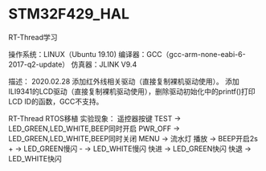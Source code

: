 # STM32F429_HAL
RT-Thread学习

操作系统：LINUX（Ubuntu 19.10)
编译器：GCC（gcc-arm-none-eabi-6-2017-q2-update）
仿真器：JLINK V9.4

描述：
	2020.02.28	添加红外线相关驱动（直接复制裸机驱动使用）。
				添加ILI9341的LCD驱动（直接复制裸机驱动使用），删除驱动初始化中的printf()打印LCD ID的函数，GCC不支持。

RT-Thread RTOS移植
实验现象：
	遥控器按键
	TEST ->	LED_GREEN,LED_WHITE,BEEP同时开启
	PWR_OFF	->	LED_GREEN,LED_WHITE,BEEP同时关闭
	MENU	->	流水灯
	播放	->	BEEP开启2s
	+		->	LED_GREEN慢闪
	-		->	LED_WHITE慢闪
	快进	->	LED_GREEN快闪
	快退	->	LED_WHITE快闪
